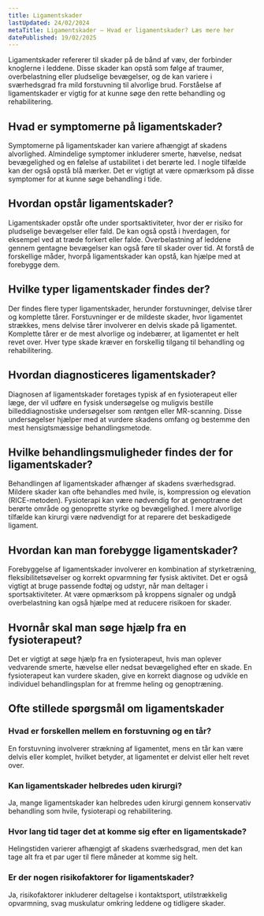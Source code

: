 ```yaml
---
title: Ligamentskader
lastUpdated: 24/02/2024
metaTitle: Ligamentskader – Hvad er ligamentskader? Læs mere her
datePublished: 19/02/2025
---
```


Ligamentskader refererer til skader på de bånd af væv, der forbinder knoglerne i leddene. Disse skader kan opstå som følge af traumer, overbelastning eller pludselige bevægelser, og de kan variere i sværhedsgrad fra mild forstuvning til alvorlige brud. Forståelse af ligamentskader er vigtig for at kunne søge den rette behandling og rehabilitering.

## Hvad er symptomerne på ligamentskader?

Symptomerne på ligamentskader kan variere afhængigt af skadens alvorlighed. Almindelige symptomer inkluderer smerte, hævelse, nedsat bevægelighed og en følelse af ustabilitet i det berørte led. I nogle tilfælde kan der også opstå blå mærker. Det er vigtigt at være opmærksom på disse symptomer for at kunne søge behandling i tide.

## Hvordan opstår ligamentskader?

Ligamentskader opstår ofte under sportsaktiviteter, hvor der er risiko for pludselige bevægelser eller fald. De kan også opstå i hverdagen, for eksempel ved at træde forkert eller falde. Overbelastning af leddene gennem gentagne bevægelser kan også føre til skader over tid. At forstå de forskellige måder, hvorpå ligamentskader kan opstå, kan hjælpe med at forebygge dem.

## Hvilke typer ligamentskader findes der?

Der findes flere typer ligamentskader, herunder forstuvninger, delvise tårer og komplette tårer. Forstuvninger er de mildeste skader, hvor ligamentet strækkes, mens delvise tårer involverer en delvis skade på ligamentet. Komplette tårer er de mest alvorlige og indebærer, at ligamentet er helt revet over. Hver type skade kræver en forskellig tilgang til behandling og rehabilitering.

## Hvordan diagnosticeres ligamentskader?

Diagnosen af ligamentskader foretages typisk af en fysioterapeut eller læge, der vil udføre en fysisk undersøgelse og muligvis bestille billeddiagnostiske undersøgelser som røntgen eller MR-scanning. Disse undersøgelser hjælper med at vurdere skadens omfang og bestemme den mest hensigtsmæssige behandlingsmetode.

## Hvilke behandlingsmuligheder findes der for ligamentskader?

Behandlingen af ligamentskader afhænger af skadens sværhedsgrad. Mildere skader kan ofte behandles med hvile, is, kompression og elevation (RICE-metoden). Fysioterapi kan være nødvendig for at genoptræne det berørte område og genoprette styrke og bevægelighed. I mere alvorlige tilfælde kan kirurgi være nødvendigt for at reparere det beskadigede ligament.

## Hvordan kan man forebygge ligamentskader?

Forebyggelse af ligamentskader involverer en kombination af styrketræning, fleksibilitetsøvelser og korrekt opvarmning før fysisk aktivitet. Det er også vigtigt at bruge passende fodtøj og udstyr, når man deltager i sportsaktiviteter. At være opmærksom på kroppens signaler og undgå overbelastning kan også hjælpe med at reducere risikoen for skader.

## Hvornår skal man søge hjælp fra en fysioterapeut?

Det er vigtigt at søge hjælp fra en fysioterapeut, hvis man oplever vedvarende smerte, hævelse eller nedsat bevægelighed efter en skade. En fysioterapeut kan vurdere skaden, give en korrekt diagnose og udvikle en individuel behandlingsplan for at fremme heling og genoptræning.

## Ofte stillede spørgsmål om ligamentskader

### Hvad er forskellen mellem en forstuvning og en tår?

En forstuvning involverer strækning af ligamentet, mens en tår kan være delvis eller komplet, hvilket betyder, at ligamentet er delvist eller helt revet over.

### Kan ligamentskader helbredes uden kirurgi?

Ja, mange ligamentskader kan helbredes uden kirurgi gennem konservativ behandling som hvile, fysioterapi og rehabilitering.

### Hvor lang tid tager det at komme sig efter en ligamentskade?

Helingstiden varierer afhængigt af skadens sværhedsgrad, men det kan tage alt fra et par uger til flere måneder at komme sig helt.

### Er der nogen risikofaktorer for ligamentskader?

Ja, risikofaktorer inkluderer deltagelse i kontaktsport, utilstrækkelig opvarmning, svag muskulatur omkring leddene og tidligere skader.
